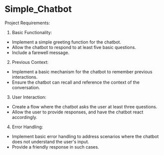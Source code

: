 # Simple_Chatbot
Project Requirements:
1. Basic Functionality:
- Implement a simple greeting function for the chatbot.
- Allow the chatbot to respond to at least five basic questions.
- Include a farewell message.
2. Previous Context:
- Implement a basic mechanism for the chatbot to remember previous
interactions.
- Ensure the chatbot can recall and reference the context of the conversation.
3. User Interaction:
- Create a flow where the chatbot asks the user at least three questions.
- Allow the user to provide responses, and have the chatbot react accordingly.
4. Error Handling:
- Implement basic error handling to address scenarios where the chatbot does
not understand the user's input.
- Provide a friendly response in such cases.
